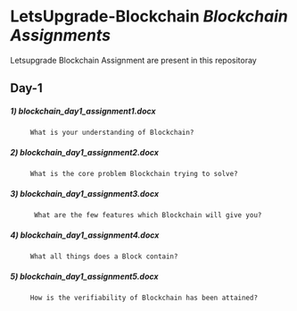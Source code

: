 # LetsUpgrade-Blockchain *Blockchain Assignments*
Letsupgrade Blockchain Assignment are present in this repositoray 

## **Day-1**

##### 1) blockchain_day1_assignment1.docx
         What is your understanding of Blockchain?
   
##### 2) blockchain_day1_assignment2.docx
         What is the core problem Blockchain trying to solve?
   
#####  3) blockchain_day1_assignment3.docx
          What are the few features which Blockchain will give you?
   
##### 4) blockchain_day1_assignment4.docx
         What all things does a Block contain?
   
##### 5) blockchain_day1_assignment5.docx
         How is the verifiability of Blockchain has been attained?
   
